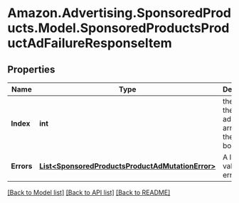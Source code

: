 # Amazon.Advertising.SponsoredProducts.Model.SponsoredProductsProductAdFailureResponseItem

## Properties

Name | Type | Description | Notes
------------ | ------------- | ------------- | -------------
**Index** | **int** | the index of the product ad in the array from the request body | 
**Errors** | [**List&lt;SponsoredProductsProductAdMutationError&gt;**](SponsoredProductsProductAdMutationError.md) | A list of validation errors | [optional] 

[[Back to Model list]](../README.md#documentation-for-models) [[Back to API list]](../README.md#documentation-for-api-endpoints) [[Back to README]](../README.md)


